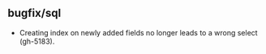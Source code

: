 ## bugfix/sql

* Creating index on newly added fields no longer leads to a wrong
  select (gh-5183).
